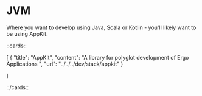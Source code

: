 # JVM

Where you want to develop using Java, Scala or Kotlin - you'll likely want to be using AppKit.

::cards::

[
  {
    "title": "AppKit",
    "content": "A library for polyglot development of Ergo Applications ",
    "url": "../../../dev/stack/appkit"
  }

]

::/cards::




